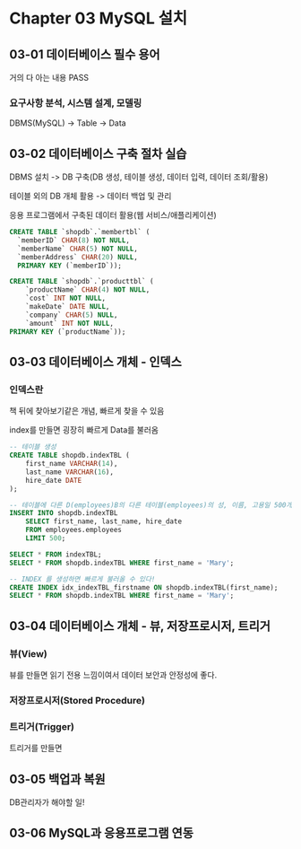 # Chapter 03 MySQL 설치

## 03-01 데이터베이스 필수 용어

거의 다 아는 내용 PASS

### 요구사항 분석, 시스템 설계, 모델링

DBMS(MySQL) -> Table -> Data

## 03-02 데이터베이스 구축 절차 실습

DBMS 설치 -> DB 구축(DB 생성, 테이블 생성, 데이터 입력, 데이터 조회/활용)

테이블 외의 DB 개체 활용 -> 데이터 백업 및 관리

응용 프로그램에서 구축된 데이터 활용(웹 서비스/애플리케이션)

```SQL
CREATE TABLE `shopdb`.`membertbl` (
  `memberID` CHAR(8) NOT NULL,
  `memberName` CHAR(5) NOT NULL,
  `memberAddress` CHAR(20) NULL,
  PRIMARY KEY (`memberID`));
```

```SQL
CREATE TABLE `shopdb`.`producttbl` (
    `productName` CHAR(4) NOT NULL,
    `cost` INT NOT NULL,
    `makeDate` DATE NULL,
    `company` CHAR(5) NULL,
    `amount` INT NOT NULL,
PRIMARY KEY (`productName`));
```

## 03-03 데이터베이스 개체 - 인덱스

### 인덱스란

책 뒤에 찾아보기같은 개념, 빠르게 찾을 수 있음

index를 만들면 굉장히 빠르게 Data를 불러옴

```sql
-- 테이블 생성
CREATE TABLE shopdb.indexTBL (
    first_name VARCHAR(14),
    last_name VARCHAR(16),
    hire_date DATE
);

-- 테이블에 다른 D(employees)B의 다른 테이블(employees)의 성, 이름, 고용일 500개만 추가
INSERT INTO shopdb.indexTBL
	SELECT first_name, last_name, hire_date
	FROM employees.employees
	LIMIT 500;

SELECT * FROM indexTBL;
SELECT * FROM shopdb.indexTBL WHERE first_name = 'Mary';

-- INDEX 를 생성하면 빠르게 불러올 수 있다!
CREATE INDEX idx_indexTBL_firstname ON shopdb.indexTBL(first_name);
SELECT * FROM shopdb.indexTBL WHERE first_name = 'Mary';
```

## 03-04 데이터베이스 개체 - 뷰, 저장프로시저, 트리거

### 뷰(View)

뷰를 만들면 읽기 전용 느낌이여서 데이터 보안과 안정성에 좋다.

### 저장프로시저(Stored Procedure)

### 트리거(Trigger)

트리거를 만들면

## 03-05 백업과 복원

DB관리자가 해야할 일!

## 03-06 MySQL과 응용프로그램 연동

